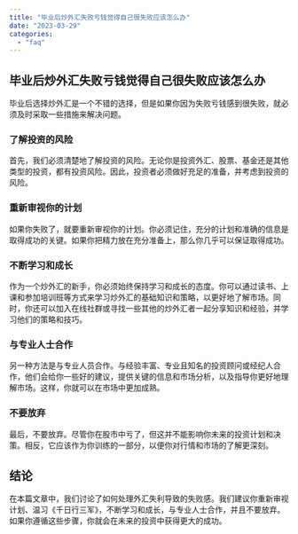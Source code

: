 ```yaml
---
title: "毕业后炒外汇失败亏钱觉得自己很失败应该怎么办"
date: "2023-03-29"
categories: 
  - "faq"
---
```


## 毕业后炒外汇失败亏钱觉得自己很失败应该怎么办

毕业后选择炒外汇是一个不错的选择，但是如果你因为失败亏钱感到很失败，就必须及时采取一些措施来解决问题。

### 了解投资的风险

首先，我们必须清楚地了解投资的风险。无论你是投资外汇、股票、基金还是其他类型的投资，都有投资风险。因此，投资者必须做好充足的准备，并考虑到投资的风险。

### 重新审视你的计划

如果你失败了，就要重新审视你的计划。你必须记住，充分的计划和准确的信息是取得成功的关键。如果你把精力放在充分准备上，那么你几乎可以保证取得成功。

### 不断学习和成长

作为一个炒外汇的新手，你必须始终保持学习和成长的态度。你可以通过读书、上课和参加培训班等方式来学习炒外汇的基础知识和策略，以更好地了解市场。同时，你还可以加入在线社群或寻找一些其他的炒外汇者一起分享知识和经验，并学习他们的策略和技巧。

### 与专业人士合作

另一种方法是与专业人员合作。与经验丰富、专业且知名的投资顾问或经纪人合作，他们会给你一些好的建议，提供关键的信息和市场分析，以及指导你更好地理解市场。这样，你就可以在市场中更加成熟。

### 不要放弃

最后，不要放弃。尽管你在股市中亏了，但这并不能影响你未来的投资计划和决策。相反，它应该作为你训练的一部分，以便你对行情和市场的了解更深刻。

## 结论

在本篇文章中，我们讨论了如何处理外汇失利导致的失败感。我们建议你重新审视计划、温习《千日行三军》，不断学习和成长，与专业人士合作，并且不要放弃。如果你遵循这些步骤，你就会在未来的投资中获得更大的成功。
